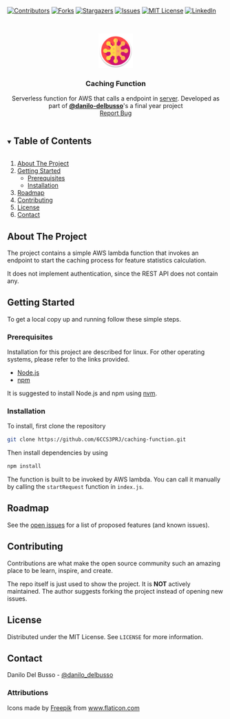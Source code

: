 [![Contributors][contributors-shield]][contributors-url]
[![Forks][forks-shield]][forks-url]
[![Stargazers][stars-shield]][stars-url]
[![Issues][issues-shield]][issues-url]
[![MIT License][license-shield]][license-url]
[![LinkedIn][linkedin-shield]][linkedin-url]

<!-- PROJECT LOGO -->
<br />
<p align="center">
  <a href="https://github.com/6CCS3PRJ/caching-function">
    <img src="docs/icon.png" alt="Logo" width="80" height="80">
  </a>

  <h3 align="center">Caching Function</h3>

  <p align="center">
   Serverless function for AWS that calls a endpoint in <a href="https://github.com/6CCS3PRJ/server">server</a>. Developed as part of <a href="https://github.com/danilo-delbusso"><b>@danilo-delbusso</b></a>'s a final year project
    <br />
    <a href="https://github.com/6CCS3PRJ/caching-function/issues">Report Bug</a>
  </p>
</p>


<!-- TABLE OF CONTENTS -->
<details open="open">
  <summary><h2 style="display: inline-block">Table of Contents</h2></summary>
  <ol>
    <li>
      <a href="#about-the-project">About The Project</a>
    </li>
    <li>
      <a href="#getting-started">Getting Started</a>
      <ul>
        <li><a href="#prerequisites">Prerequisites</a></li>
        <li><a href="#installation">Installation</a></li>
      </ul>
    </li>
    <li><a href="#roadmap">Roadmap</a></li>
    <li><a href="#contributing">Contributing</a></li>
    <li><a href="#license">License</a></li>
    <li><a href="#contact">Contact</a></li>
  </ol>
</details>


## About The Project

The project contains a simple AWS lambda function that invokes an endpoint to start the caching process for feature statistics calculation.

It does not implement authentication, since the REST API does not contain any.


<!-- GETTING STARTED -->
## Getting Started

To get a local copy up and running follow these simple steps.

### Prerequisites

Installation for this project are described for linux. For other operating systems, please refer to the links provided.

* [Node.js](https://nodejs.org/en/)
* [npm](http://npmjs.com/)

It is suggested to install Node.js and npm using [nvm](https://github.com/nvm-sh/nvm#install--update-script).

### Installation

To install, first clone the repository

```zsh
git clone https://github.com/6CCS3PRJ/caching-function.git
```

Then install dependencies by using

```zsh
npm install
```

The function is built to be invoked by AWS lambda. You can call it manually by calling the `startRequest` function in `index.js`.

<!-- ROADMAP -->
## Roadmap

See the [open issues](https://github.com/6CCS3PRJ/caching-function/issues) for a list of proposed features (and known issues).


<!-- CONTRIBUTING -->
## Contributing

Contributions are what make the open source community such an amazing place to be learn, inspire, and create.


The repo itself is just used to show the project. It is **NOT** actively maintained. The author suggests forking the project instead of opening new issues.

<!-- LICENSE -->
## License

Distributed under the MIT License. See `LICENSE` for more information.

<!-- CONTACT -->
## Contact

Danilo Del Busso - [@danilo_delbusso](https://twitter.com/danilo_delbusso)

### Attributions

<div>Icons made by <a href="https://www.freepik.com" title="Freepik">Freepik</a> from <a href="https://www.flaticon.com/" title="Flaticon">www.flaticon.com</a></div>

<!-- MARKDOWN LINKS & IMAGES -->
<!-- https://www.markdownguide.org/basic-syntax/#reference-style-links -->
[contributors-shield]: https://img.shields.io/github/contributors/6CCS3PRJ/caching-function.svg?style=for-the-badge
[contributors-url]: https://github.com/6CCS3PRJ/caching-function/graphs/contributors
[forks-shield]: https://img.shields.io/github/forks/6CCS3PRJ/caching-function.svg?style=for-the-badge
[forks-url]: https://github.com/6CCS3PRJ/caching-function/network/members
[stars-shield]: https://img.shields.io/github/stars/6CCS3PRJ/caching-function.svg?style=for-the-badge
[stars-url]: https://github.com/6CCS3PRJ/caching-function/stargazers
[issues-shield]: https://img.shields.io/github/issues/6CCS3PRJ/caching-function.svg?style=for-the-badge
[issues-url]: https://github.com/6CCS3PRJ/caching-function/issues
[license-shield]: https://img.shields.io/github/license/6CCS3PRJ/caching-function.svg?style=for-the-badge
[license-url]: https://github.com/6CCS3PRJ/caching-function/blob/master/LICENSE.txt
[linkedin-shield]: https://img.shields.io/badge/-LinkedIn-black.svg?style=for-the-badge&logo=linkedin&colorB=555
[linkedin-url]: https://www.linkedin.com/in/danilo-delbusso/
